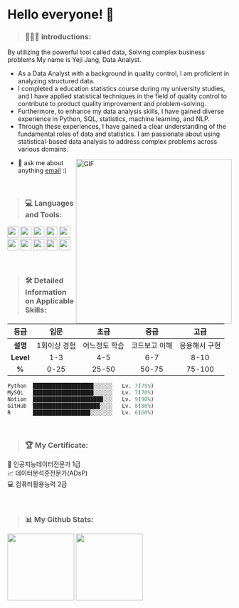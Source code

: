# **Hello everyone! 👋**

> ### 🙋🏻‍♀️ **introductions:**
<!-- introductions:START -->
By utilizing the powerful tool called data, Solving complex business problems My name is Yeji Jang, Data Analyst.

  - As a Data Analyst with a background in quality control, I am proficient in analyzing structured data.
  - I completed a education statistics course during my university studies, and I have applied statistical techniques in the field of quality control to contribute to product quality improvement and problem-solving.
  - Furthermore, to enhance my data analysis skills, I have gained diverse experience in Python, SQL, statistics, machine learning, and NLP.
  - Through these experiences, I have gained a clear understanding of the fundamental roles of data and statistics. I am passionate about using statistical-based data analysis to address complex problems across various domains.

<img align="right" alt="GIF" src="https://github.com/yeji-jang/yeji-jang/assets/139667280/d8cd3290-1f25-42fc-8bad-12fa7432e269)" width="350" height="370"/>
  
- 💬 ask me about anything [email](mailto:yejijang940@gmail.com) :)
<!-- introductions:END -->

<br/>

> ### 💻 **Languages and Tools:**
<!-- Languages and Tools:START -->
<code><img height="25" src="https://w7.pngwing.com/pngs/585/822/png-transparent-python-scalable-graphics-logo-javascript-creative-dimensional-code-angle-text-rectangle.png"></code>
<code><img height="25" src="https://w7.pngwing.com/pngs/747/798/png-transparent-mysql-logo-mysql-database-web-development-computer-software-dolphin-marine-mammal-animals-text.png"></code>
<code><img height="25" src="https://cdn.icon-icons.com/icons2/1508/PNG/512/rstudio_104598.png"></code>
<code><img height="25" src="https://img1.daumcdn.net/thumb/R800x0/?scode=mtistory2&fname=https%3A%2F%2Fblog.kakaocdn.net%2Fdn%2FlHeO2%2FbtqHBS7ZnVV%2Fz10L5wsGKak6UBC31XvveK%2Fimg.png"></code>
<code><img height="25" src="https://076923.github.io/assets/images/numpy.png"></code>
<code><img height="25" src="https://ih1.redbubble.net/image.1366856956.8849/st,small,507x507-pad,600x600,f8f8f8.jpg"></code>
<code><img height="25" src="https://yganalyst.github.io/assets/images/visual_logo.png"></code>
<code><img height="25" src="https://blog.kakaocdn.net/dn/4UIIH/btqIH4tfonl/LyCOqYkmqKo1gFrogryni1/img.png"></code>
<code><img height="25" src="https://upload.wikimedia.org/wikipedia/commons/thumb/e/e9/Notion-logo.svg/1024px-Notion-logo.svg.png"></code>
<code><img height="25" src="https://cdn-icons-png.flaticon.com/512/25/25231.png"></code>
<!-- Languages and Tools:END -->

<br/>

> ### 🛠️ **Detailed Information on Applicable Skills:**

<!-- Skills:START -->
|등급|입문|초급|중급|고급|
|:---:|:---:|:---:|:---:|:---:|
|**설명**|1회이상 경험|어느정도 학습|코드보고 이해|응용해서 구현|
|**Level**|1-3|4-5|6-7|8-10|
|**%**|0-25|25-50|50-75|75-100|
```py
Python  ███████████████████░░░░░░   Lv. 7(75%)
MySQL   ███████████████████░░░░░░   Lv. 7(70%)
Notion  ██████████████████████░░░   Lv. 9(90%)
GitHub  █████████████████████░░░░   Lv. 8(80%)
R       ██████████████████░░░░░░░   Lv. 6(60%)
```
<!-- Skills:END -->

<br/>

> ### 🏆 **My Certificate:**

<!-- Certificate:START -->
🤖  인공지능데이터전문가 1급           
📈  데이터분석준전문가(ADsP)          
💻  컴퓨터활용능력 2급
<!-- Certificate:END -->

<br/>

> ### 📊 **My Github Stats:**
<!-- Stats:START -->
<p>
  <img height="150em" src="https://github-readme-stats.vercel.app/api?username=yeji-jang&show_icons=true&include_all_commits=true&bg_color=30,e96443,904e95&title_color=fff&text_color=fff">
  <img height="150em" src="https://github-readme-stats.vercel.app/api/top-langs/?username=yeji-jang&layout=compact&bg_color=30,e96443,904e95&title_color=fff&text_color=fff">
</p>
<!-- Stats:END -->

<br/>
